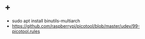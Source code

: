 # +

- sudo apt install binutils-multiarch
- https://github.com/raspberrypi/picotool/blob/master/udev/99-picotool.rules
